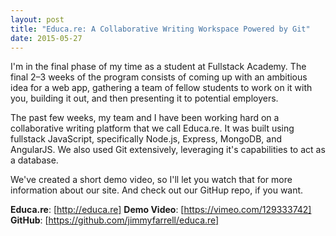 ```yaml
---
layout: post
title: "Educa.re: A Collaborative Writing Workspace Powered by Git"
date: 2015-05-27
---
```


I'm in the final phase of my time as a student at Fullstack Academy. The final
2–3 weeks of the program consists of coming up with an ambitious idea for a web
app, gathering a team of fellow students to work on it with you, building it
out, and then presenting it to potential employers.

The past few weeks, my team and I have been working hard on a collaborative
writing platform that we call Educa.re. It was built using fullstack
JavaScript, specifically Node.js, Express, MongoDB, and AngularJS. We also used
Git extensively, leveraging it's capabilities to act as a database.

We've created a short demo video, so I'll let you watch that for more
information about our site. And check out our GitHup repo, if you want.

**Educa.re**: [http://educa.re]
**Demo Video**: [https://vimeo.com/129333742]
**GitHub**: [https://github.com/jimmyfarrell/educa.re]
